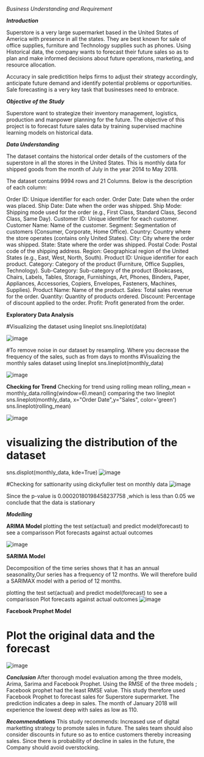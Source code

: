 *Business Understanding and Requirement*

***Introduction***

Superstore is a very large supermarket based in the United States of America with presence in all the states. They are best known for sale of office supplies, furniture and Technology supplies such as phones. Using Historical data, the company wants to forecast their future sales so as to plan and make informed decisions about future operations, marketing, and resource allocation.

Accuracy in sale predictition helps firms to adjust their strategy accordingly, anticipate future demand and identify potential problems or opportunities. Sale forecasting is a very key task that businesses need to embrace.

***Objective of the Study***

Superstore want to strategize their inventory management, logistics, production and manpower planning for the future. The objective of this project is to forecast future sales data by training supervised machine learning models on historical data.

***Data Understanding***

The dataset contains the historical order details of the customers of the superstore in all the stores in the United States. This is monthly data for shipped goods from the month of July in the year 2014 to May 2018.

The dataset contains 9994 rows and 21 Columns. Below is the description of each column:

Order ID: Unique identifier for each order.
Order Date: Date when the order was placed.
Ship Date: Date when the order was shipped.
Ship Mode: Shipping mode used for the order (e.g., First Class, Standard Class, Second Class, Same Day).
Customer ID: Unique identifier for each customer.
Customer Name: Name of the customer.
Segment: Segmentation of customers (Consumer, Corporate, Home Office).
Country: Country where the store operates (contains only United States).
City: City where the order was shipped.
State: State where the order was shipped.
Postal Code: Postal code of the shipping address.
Region: Geographical region of the United States (e.g., East, West, North, South).
Product ID: Unique identifier for each product.
Category: Category of the product (Furniture, Office Supplies, Technology).
Sub-Category: Sub-category of the product (Bookcases, Chairs, Labels, Tables, Storage, Furnishings, Art, Phones, Binders, Paper, Appliances, Accessories, Copiers, Envelopes, Fasteners, Machines, Supplies).
Product Name: Name of the product.
Sales: Total sales revenue for the order.
Quantity: Quantity of products ordered.
Discount: Percentage of discount applied to the order.
Profit: Profit generated from the order.


**Exploratory Data Analysis**

#Visualizing the dataset using lineplot
sns.lineplot(data)

![image](https://github.com/elizabethnyambura/dsc-phase-4-project/assets/136367890/4856ea40-26c5-4675-8344-5fabc05b2c21)

#To remove noise in our dataset by resampling. 
Where you decrease the frequency of the sales, such as from days to months
#Visualizing the monthly sales dataset using lineplot
sns.lineplot(monthly_data)

![image](https://github.com/elizabethnyambura/dsc-phase-4-project/assets/136367890/e33c10ad-0351-442f-90f2-3a2e78aa1740)

**Checking for Trend**
Checking for trend using rolling mean
rolling_mean = monthly_data.rolling(window=6).mean()
comparing the two lineplot
sns.lineplot(monthly_data, x="Order Date",y="Sales", color='green')
sns.lineplot(rolling_mean)

![image](https://github.com/elizabethnyambura/dsc-phase-4-project/assets/136367890/4bf3278f-fbc8-4390-8e05-e481d2f51ed9)

# visualizing the distribution of the dataset
sns.displot(monthly_data, kde=True)
![image](https://github.com/elizabethnyambura/dsc-phase-4-project/assets/136367890/5a1e2763-01ef-42b6-8219-89c57c77211e)

#Checking for sattionarity using dickyfuller test on monthly data
![image](https://github.com/elizabethnyambura/dsc-phase-4-project/assets/136367890/340561ab-77cb-4459-832e-c7f70ef4a7ba)

Since the p-value is 0.00020180198458237758 ,which is less than 0.05 we conclude that the data is stationary


***Modelling***

**ARIMA Model**
plotting the test set(actual) and predict model(forecast) to see a comparisson
Plot forecasts against actual outcomes

![image](https://github.com/elizabethnyambura/dsc-phase-4-project/assets/136367890/3a1276cf-c1d9-4fb2-bd20-7fd4e64769cd)

**SARIMA Model**

Decomposition of the time series shows that it has an annual seasonality,Our series has a frequency of 12 months. We will therefore build a SARIMAX model with a period of 12 months.

plotting the test set(actual) and predict model(forecast) to see a comparisson
Plot forecasts against actual outcomes
![image](https://github.com/elizabethnyambura/dsc-phase-4-project/assets/136367890/10f0221a-0353-46f4-9083-a88cba0edb5e)

**Facebook Prophet Model**
# Plot the original data and the forecast

![image](https://github.com/elizabethnyambura/dsc-phase-4-project/assets/136367890/293bf341-faaf-42d8-adf5-25feb94e7841)

***Conclusion***
After thorough model evaluation among the three models, Arima, Sarima and Facebook Prophet. Using the RMSE of the three models ; Facebook prophet had the least RMSE value. This study therefore used Facebook Prophet to forecast sales for Superstore supermarket. The prediction indicates a deep in sales. The month of January 2018 will experience the lowest deep with sales as low as 110.

***Recommendations***
This study recommends: Increased use of digital marketting strategy to promote sales in future.
The sales team should also consider discounts in future so as to entice customers thereby increasing sales. Since there is probability of decline in sales in the future, the Company should avoid overstocking.



 













